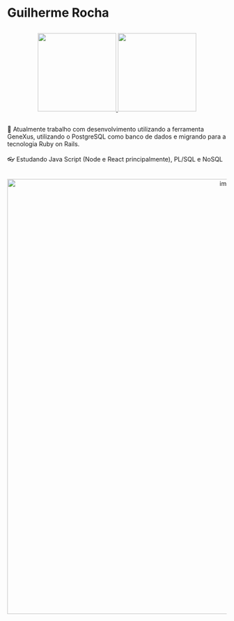 <h1 align="left">Guilherme Rocha</h1>

##
<p align="center">
    <a href="https://github.com/devguirocha">
    <img height="180em" src="https://github-readme-stats-eight-theta.vercel.app/api?username=devguirocha&show_icons=true&theme=dark&include_all_commits=true&count_private=true"/>
    <img height="180em" src="https://github-readme-stats-eight-theta.vercel.app/api/top-langs/?username=devguirocha&theme=dark&layout=compact&langs_count=8"/>
    </a>
</p>

##

🔭 Atualmente trabalho com desenvolvimento utilizando a ferramenta GeneXus, utilizando o PostgreSQL como banco de dados e migrando para a tecnologia Ruby on Rails.
<br><br>
👓 Estudando Java Script (Node e React principalmente), PL/SQL e NoSQL <br><br>

<p align="center">
    <img src="https://i.ibb.co/ySV51R1/lofi-generator.png" alt="image" heigth="1000" width="1000">
<p>

<!--
<p align="center">
  <img src="https://c.tenor.com/sulJImszpbUAAAAC/made-by-raphael-browning.gif" width="350">
</p>
-->
